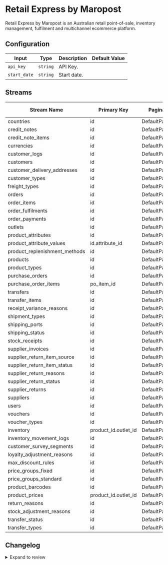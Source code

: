 # Retail Express by Maropost
Retail Express by Maropost is an Australian retail point-of-sale, inventory management, fulfilment and multichannel ecommerce platform.

## Configuration

| Input | Type | Description | Default Value |
|-------|------|-------------|---------------|
| `api_key` | `string` | API Key.  |  |
| `start_date` | `string` | Start date.  |  |

## Streams
| Stream Name | Primary Key | Pagination | Supports Full Sync | Supports Incremental |
|-------------|-------------|------------|---------------------|----------------------|
| countries | id | DefaultPaginator | ✅ |  ✅  |
| credit_notes | id | DefaultPaginator | ✅ |  ✅  |
| credit_note_items | id | DefaultPaginator | ✅ |  ✅  |
| currencies | id | DefaultPaginator | ✅ |  ✅  |
| customer_logs | id | DefaultPaginator | ✅ |  ✅  |
| customers | id | DefaultPaginator | ✅ |  ✅  |
| customer_delivery_addresses | id | DefaultPaginator | ✅ |  ✅  |
| customer_types | id | DefaultPaginator | ✅ |  ✅  |
| freight_types | id | DefaultPaginator | ✅ |  ❌  |
| orders | id | DefaultPaginator | ✅ |  ✅  |
| order_items | id | DefaultPaginator | ✅ |  ❌  |
| order_fulfilments | id | DefaultPaginator | ✅ |  ✅  |
| order_payments | id | DefaultPaginator | ✅ |  ✅  |
| outlets | id | DefaultPaginator | ✅ |  ❌  |
| product_attributes | id | DefaultPaginator | ✅ |  ❌  |
| product_attribute_values | id.attribute_id | DefaultPaginator | ✅ |  ❌  |
| product_replenishment_methods | id | DefaultPaginator | ✅ |  ❌  |
| products | id | DefaultPaginator | ✅ |  ✅  |
| product_types | id | DefaultPaginator | ✅ |  ❌  |
| purchase_orders | id | DefaultPaginator | ✅ |  ✅  |
| purchase_order_items | po_item_id | DefaultPaginator | ✅ |  ✅  |
| transfers | id | DefaultPaginator | ✅ |  ✅  |
| transfer_items | id | DefaultPaginator | ✅ |  ✅  |
| receipt_variance_reasons | id | DefaultPaginator | ✅ |  ✅  |
| shipment_types | id | DefaultPaginator | ✅ |  ❌  |
| shipping_ports | id | DefaultPaginator | ✅ |  ❌  |
| shipping_status | id | DefaultPaginator | ✅ |  ❌  |
| stock_receipts | id | DefaultPaginator | ✅ |  ✅  |
| supplier_invoices | id | DefaultPaginator | ✅ |  ✅  |
| supplier_return_item_source | id | DefaultPaginator | ✅ |  ❌  |
| supplier_return_item_status | id | DefaultPaginator | ✅ |  ❌  |
| supplier_return_reasons | id | DefaultPaginator | ✅ |  ✅  |
| supplier_return_status | id | DefaultPaginator | ✅ |  ❌  |
| supplier_returns | id | DefaultPaginator | ✅ |  ✅  |
| suppliers | id | DefaultPaginator | ✅ |  ✅  |
| users | id | DefaultPaginator | ✅ |  ❌  |
| vouchers | id | DefaultPaginator | ✅ |  ❌  |
| voucher_types | id | DefaultPaginator | ✅ |  ❌  |
| inventory | product_id.outlet_id | DefaultPaginator | ✅ |  ✅  |
| inventory_movement_logs | id | DefaultPaginator | ✅ |  ✅  |
| customer_survey_segments | id | DefaultPaginator | ✅ |  ❌  |
| loyalty_adjustment_reasons | id | DefaultPaginator | ✅ |  ❌  |
| max_discount_rules | id | DefaultPaginator | ✅ |  ✅  |
| price_groups_fixed | id | DefaultPaginator | ✅ |  ❌  |
| price_groups_standard | id | DefaultPaginator | ✅ |  ❌  |
| product_barcodes | id | DefaultPaginator | ✅ |  ✅  |
| product_prices | product_id.outlet_id | DefaultPaginator | ✅ |  ❌  |
| return_reasons | id | DefaultPaginator | ✅ |  ✅  |
| stock_adjustment_reasons | id | DefaultPaginator | ✅ |  ✅  |
| transfer_status | id | DefaultPaginator | ✅ |  ❌  |
| transfer_types | id | DefaultPaginator | ✅ |  ❌  |

## Changelog

<details>
  <summary>Expand to review</summary>

| Version          | Date              | Pull Request | Subject        |
|------------------|-------------------|--------------|----------------|
| 0.0.1 | 2025-01-17 | | Initial release by [@GamesmenJordan](https://github.com/GamesmenJordan) via Connector Builder |

</details>
